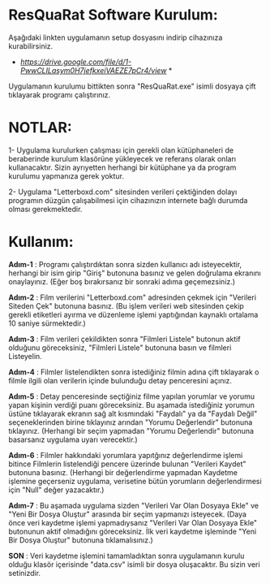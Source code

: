 # ResQuaRat Software Kurulum:
Aşağıdaki linkten uygulamanın setup dosyasını indirip cihazınıza kurabilirsiniz.

* *https://drive.google.com/file/d/1-PwwCLILasym0H7jefkxeiVAEZE7pCr4/view* *

Uygulamanın kurulumu bittikten sonra "ResQuaRat.exe" isimli dosyaya çift tıklayarak programı çalıştırınız.

# NOTLAR:
1- Uygulama kurulurken çalışması için gerekli olan kütüphaneleri de beraberinde kurulum klasörüne yükleyecek ve referans olarak onları kullanacaktır. Sizin ayrıyetten herhangi bir kütüphane ya da program kurulumu yapmanıza gerek yoktur.

2- Uygulama "Letterboxd.com" sitesinden verileri çektiğinden dolayı programın düzgün çalışabilmesi için cihazınızın internete bağlı durumda olması gerekmektedir.

# Kullanım:
**Adım-1** : Programı çalıştırdıktan sonra sizden kullanıcı adı isteyecektir, herhangi bir isim girip "Giriş" butonuna basınız ve gelen doğrulama ekranını onaylayınız. (Eğer boş bırakırsanız bir sonraki adıma geçemezsiniz.)

**Adım-2** : Film verilerini "Letterboxd.com" adresinden çekmek için "Verileri Siteden Çek" butonuna basınız. (Bu işlem verileri web sitesinden çekip gerekli etiketleri ayırma ve düzenleme işlemi yaptığından kaynaklı ortalama 10 saniye sürmektedir.)

**Adım-3** : Film verileri çekildikten sonra "Filmleri Listele" butonun aktif olduğunu göreceksiniz, "Filmleri Listele" butonuna basın ve filmleri Listeyelin.

**Adım-4** : Filmler listelendikten sonra istediğiniz filmin adına çift tıklayarak o filmle ilgili olan verilerin içinde bulunduğu detay penceresini açınız.

**Adım-5** : Detay penceresinde seçtiğiniz filme yapılan yorumlar ve yorumu yapan kişinin verdiği puanı göreceksiniz. Bu aşamada istediğiniz yorumun üstüne tıklayarak ekranın sağ alt kısmındaki "Faydalı" ya da "Faydalı Değil" seçeneklerinden birine tıklayınız arından "Yorumu Değerlendir" butonuna tıklayınız. (Herhangi bir seçim yapmadan "Yorumu Değerlendir" butonuna basarsanız uygulama uyarı verecektir.)

**Adım-6** : Filmler hakkındaki yorumlara yapıtğınız değerlendirme işlemi bitince Filmlerin listelendiği pencere üzerinde bulunan "Verileri Kaydet" butonuna basınız. (Herhangi bir değerlendirme yapmadan Kaydetme işlemine geçerseniz uygulama, verisetine bütün yorumların değerlendirmesi için "Null" değer yazacaktır.)

**Adım-7** : Bu aşamada uygulama sizden "Verileri Var Olan Dosyaya Ekle" ve "Yeni Bir Dosya Oluştur" arasında bir seçim yapmanızı isteyecek. (Daya önce veri kaydetme işlemi yapmadıysanız "Verileri Var Olan Dosyaya Ekle" butonunun aktif olmadığını göreceksiniz. İlk veri kaydetme işleminde "Yeni Bir Dosya Oluştur" butonuna tıklamalısınız.)

**SON** : Veri kaydetme işlemini tamamladıktan sonra uygulamanın kurulu olduğu klasör içerisinde "data.csv" isimli bir dosya oluşacaktır. Bu sizin veri setinizdir.
